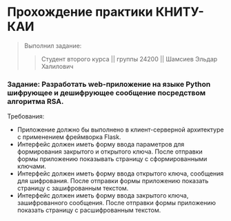 # Прохождение практики КНИТУ-КАИ #
> Выполнил задание:
>> Студент второго курса || группы 24200 || Шамсиев Эльдар Халилович

### Задание: Разработать web-приложение на языке Python шифрующее и дешифрующее сообщение посредством алгоритма RSA. ###

Требования:
* Приложение должно бы выполнено в клиент-серверной архитектуре с применением фреймворка Flask.
* Интерфейс должен иметь форму ввода параметров для формирования закрытого и открытого ключа. После отправки формы приложению показывать страницу с сформированными ключами.
* Интерфейс должен иметь форму ввода открытого ключа, сообщения для шифрования. После отправки формы приложению показать страницу с зашифрованным текстом.
* Интерфейс должен иметь форму ввода закрытого ключа, зашифрованного сообщения. После отправки формы приложению показать страницу с расшифрованным текстом.
